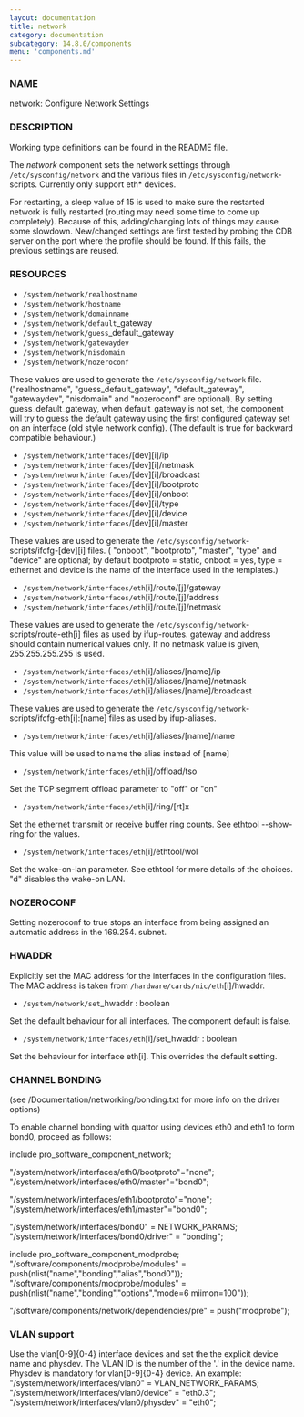 ```yaml
---
layout: documentation
title: network
category: documentation
subcategory: 14.8.0/components
menu: 'components.md'
---
```

### NAME

network: Configure Network Settings

### DESCRIPTION

Working type definitions can be found in the README file.

The _network_ component sets the network settings through `/etc/sysconfig/network` and the various files in `/etc/sysconfig/network`-scripts. Currently only support eth\* devices.

For restarting, a sleep value of 15 is used to make sure the restarted network is fully restarted (routing may need some time to come up completely). Because of this, adding/changing lots of things may cause some slowdown.
New/changed settings are first tested by probing the CDB server on the port where the profile should be found. If this fails, the previous settings are reused.

### RESOURCES

- `/system/network/realhostname`
- `/system/network/hostname`
- `/system/network/domainname`
- `/system/network/default`\_gateway
- `/system/network/guess`\_default\_gateway
- `/system/network/gatewaydev`
- `/system/network/nisdomain`
- `/system/network/nozeroconf`

These values are used to generate the `/etc/sysconfig/network` file. ("realhostname", "guess\_default\_gateway", "default\_gateway", "gatewaydev", "nisdomain" and "nozeroconf" are optional).
By setting guess\_default\_gateway, when default\_gateway is not set, the component will try to guess the default gateway using the first configured gateway set on an interface (old style network config). (The default is true for backward compatible behaviour.)

- `/system/network/interfaces`/\[dev\]\[i\]/ip
- `/system/network/interfaces`/\[dev\]\[i\]/netmask
- `/system/network/interfaces`/\[dev\]\[i\]/broadcast
- `/system/network/interfaces`/\[dev\]\[i\]/bootproto
- `/system/network/interfaces`/\[dev\]\[i\]/onboot
- `/system/network/interfaces`/\[dev\]\[i\]/type
- `/system/network/interfaces`/\[dev\]\[i\]/device
- `/system/network/interfaces`/\[dev\]\[i\]/master

These values are used to generate the `/etc/sysconfig/network`-scripts/ifcfg-\[dev\]\[i\] files. ( "onboot", "bootproto", "master", "type" and "device" are optional; by default bootproto = static, onboot = yes, type = ethernet and device is the name of the interface used in the templates.)

- `/system/network/interfaces/eth`\[i\]/route/\[j\]/gateway
- `/system/network/interfaces/eth`\[i\]/route/\[j\]/address
- `/system/network/interfaces/eth`\[i\]/route/\[j\]/netmask

These values are used to generate the `/etc/sysconfig/network`-scripts/route-eth\[i\] files as used by ifup-routes. gateway and address should contain numerical values only. If no netmask value is given, 255.255.255.255 is used.

- `/system/network/interfaces/eth`\[i\]/aliases/\[name\]/ip
- `/system/network/interfaces/eth`\[i\]/aliases/\[name\]/netmask
- `/system/network/interfaces/eth`\[i\]/aliases/\[name\]/broadcast

These values are used to generate the `/etc/sysconfig/network`-scripts/ifcfg-eth\[i\]:\[name\] files as used by ifup-aliases.

- `/system/network/interfaces/eth`\[i\]/aliases/\[name\]/name

This value will be used to name the alias instead of \[name\]

- `/system/network/interfaces/eth`\[i\]/offload/tso

Set the TCP segment offload parameter to "off" or "on"

- `/system/network/interfaces/eth`\[i\]/ring/\[rt\]x

Set the ethernet transmit or receive buffer ring counts.  See ethtool --show-ring for the values.

- `/system/network/interfaces/eth`\[i\]/ethtool/wol

Set the wake-on-lan parameter.  See ethtool for more details of the choices.  "d" disables the
wake-on LAN.

### NOZEROCONF

Setting nozeroconf to true stops an interface from being assigned an automatic address in the 169.254. subnet.

### HWADDR

Explicitly set the MAC address for the interfaces in the configuration files. The MAC address is taken from `/hardware/cards/nic/eth`\[i\]/hwaddr.

- `/system/network/set`\_hwaddr : boolean

Set the default behaviour for all interfaces. The component default is false.

- `/system/network/interfaces/eth`\[i\]/set\_hwaddr : boolean

Set the behaviour for interface eth\[i\]. This overrides the default setting.

### CHANNEL BONDING

(see <kernel>/Documentation/networking/bonding.txt for more info on the driver options)

To enable channel bonding with quattor using devices eth0 and eth1 to form bond0, proceed as follows:

include pro\_software\_component\_network;


"/system/network/interfaces/eth0/bootproto"="none";
"/system/network/interfaces/eth0/master"="bond0";

"/system/network/interfaces/eth1/bootproto"="none";
"/system/network/interfaces/eth1/master"="bond0";

"/system/network/interfaces/bond0" = NETWORK\_PARAMS;
"/system/network/interfaces/bond0/driver" = "bonding";


include pro\_software\_component\_modprobe;
"/software/components/modprobe/modules" = push(nlist("name","bonding","alias","bond0"));
"/software/components/modprobe/modules" =
push(nlist("name","bonding","options","mode=6 miimon=100"));

"/software/components/network/dependencies/pre" = push("modprobe");

### VLAN support

Use the vlan\[0-9\]{0-4} interface devices and set the the explicit device name and physdev.
The VLAN ID is the number of the '.' in the device name. Physdev is mandatory for vlan\[0-9\]{0-4} device.
An example:
"/system/network/interfaces/vlan0" = VLAN\_NETWORK\_PARAMS;
"/system/network/interfaces/vlan0/device" = "eth0.3";
"/system/network/interfaces/vlan0/physdev" = "eth0";
